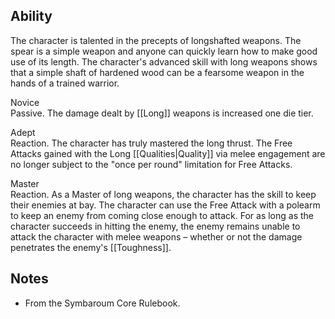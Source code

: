 ## Ability
The character is talented in the precepts of longshafted weapons. The spear is a simple weapon and anyone can quickly learn how to make good use of its length. The character's advanced skill with long weapons shows that a simple shaft of hardened wood can be a fearsome weapon in the hands of a trained warrior.

Novice<br>Passive. The damage dealt by [[Long]] weapons is increased one die tier.

Adept<br>Reaction. The character has truly mastered the long thrust. The Free Attacks gained with the Long [[Qualities|Quality]] via melee engagement are no longer subject to the "once per round" limitation for Free Attacks.

Master<br>Reaction. As a Master of long weapons, the character has the skill to keep their enemies at bay. The character can use the Free Attack with a polearm to keep an enemy from coming close enough to attack. For as long as the character succeeds in hitting the enemy, the enemy remains unable to attack the character with melee weapons – whether or not the damage penetrates the enemy's [[Toughness]].
## Notes
* From the Symbaroum Core Rulebook.